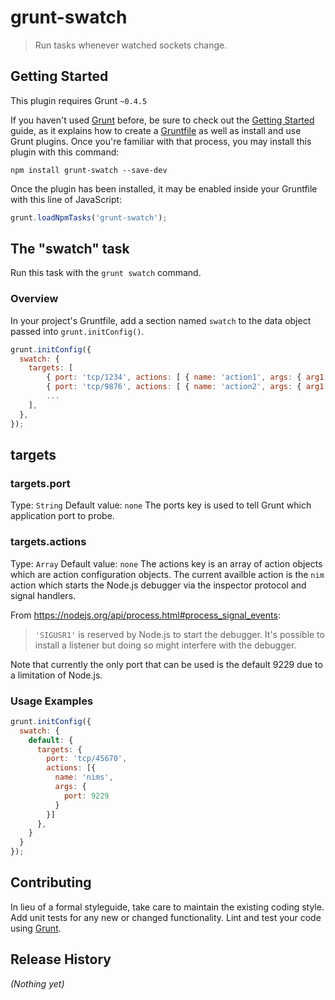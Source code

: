 # grunt-swatch

> Run tasks whenever watched sockets change.

## Getting Started
This plugin requires Grunt `~0.4.5`

If you haven't used [Grunt](http://gruntjs.com/) before, be sure to check out the [Getting Started](http://gruntjs.com/getting-started) guide, as it explains how to create a [Gruntfile](http://gruntjs.com/sample-gruntfile) as well as install and use Grunt plugins. Once you're familiar with that process, you may install this plugin with this command:

```shell
npm install grunt-swatch --save-dev
```

Once the plugin has been installed, it may be enabled inside your Gruntfile with this line of JavaScript:

```js
grunt.loadNpmTasks('grunt-swatch');
```

## The "swatch" task
Run this task with the `grunt swatch` command.
### Overview
In your project's Gruntfile, add a section named `swatch` to the data object passed into `grunt.initConfig()`.

```js
grunt.initConfig({
  swatch: {
    targets: [
        { port: 'tcp/1234', actions: [ { name: 'action1', args: { arg1: 'value1', arg2: 'value2', ... }, {}, ... } ] },
        { port: 'tcp/9876', actions: [ { name: 'action2', args: { arg1: 'a2-value1', arg2: 'a2-value2', ... }, {}, ... } ] },
        ...
    ],
  },
});
```

## targets

### targets.port
Type: `String`
Default value: `none`
The ports key is used to tell Grunt which application port to probe.

### targets.actions
Type: `Array`
Default value: `none`
The actions key is an array of action objects which are action configuration objects.  The current availble action is the `nim` action which starts the Node.js debugger via the inspector protocol and signal handlers.

From https://nodejs.org/api/process.html#process_signal_events:
> `'SIGUSR1'` is reserved by Node.js to start the debugger. It's possible to install a listener but doing so might interfere with the debugger.

Note that currently the only port that can be used is the default 9229 due to a limitation of Node.js.

### Usage Examples

```js
grunt.initConfig({
  swatch: {
    default: {
      targets: {
        port: 'tcp/45670',
        actions: [{
          name: 'nims',
          args: {
            port: 9229
          }
        }]
      },
    }
  }
});
```

## Contributing
In lieu of a formal styleguide, take care to maintain the existing coding style. Add unit tests for any new or changed functionality. Lint and test your code using [Grunt](http://gruntjs.com/).

## Release History
_(Nothing yet)_
